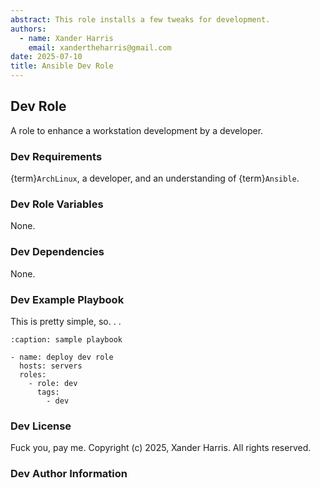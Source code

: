 ```yaml
---
abstract: This role installs a few tweaks for development.
authors:
  - name: Xander Harris
    email: xandertheharris@gmail.com
date: 2025-07-10
title: Ansible Dev Role
---
```


## Dev Role

A role to enhance a workstation development by a developer.

### Dev Requirements

{term}`ArchLinux`, a developer, and an understanding of {term}`Ansible`.

### Dev Role Variables

None.

### Dev Dependencies

None.

### Dev Example Playbook

This is pretty simple, so. . .

```{code-block} yaml
:caption: sample playbook

- name: deploy dev role
  hosts: servers
  roles:
    - role: dev
      tags:
        - dev
```

### Dev License

Fuck you, pay me. Copyright (c) 2025, Xander Harris. All rights reserved.

### Dev Author Information

```{sectionauthor} Xander Harris <xandertheharris@gmail.com>
```
